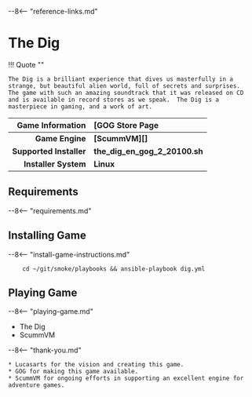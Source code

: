 [//]: # (Import global reference links)
--8<-- "reference-links.md"

[//]: # (Set local reference links) 
[GOG Store Page]: https://www.gog.com/game/the_dig "The Dig"

# The Dig

!!! Quote ""

    The Dig is a brilliant experience that dives us masterfully in a strange, but beautiful alien world, full of secrets and surprises.  The game with such an amazing soundtrack that it was released on CD and is available in record stores as we speak.  The Dig is a masterpiece in gaming, and a work of art.

| Game Information | [GOG Store Page |
|--:|:--|
| **Game Engine** | **[ScummVM][]** |
| **Supported Installer** | **the_dig_en_gog_2_20100.sh** |
| **Installer System** | **Linux** |

## Requirements

--8<-- "requirements.md"

## Installing Game

--8<-- "install-game-instructions.md"

        cd ~/git/smoke/playbooks && ansible-playbook dig.yml

## Playing Game

--8<-- "playing-game.md"
    
* The Dig
* ScummVM

--8<-- "thank-you.md"
    
    * Lucasarts for the vision and creating this game.
    * GOG for making this game available.
    * ScummVM for ongoing efforts in supporting an excellent engine for adventure games.